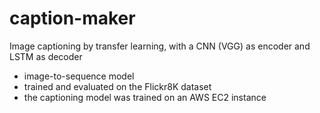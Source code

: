 # caption-maker
Image captioning by transfer learning, with a CNN (VGG) as encoder and LSTM as decoder

- image-to-sequence model
- trained and evaluated on the Flickr8K dataset
- the captioning model was trained on an AWS EC2 instance
